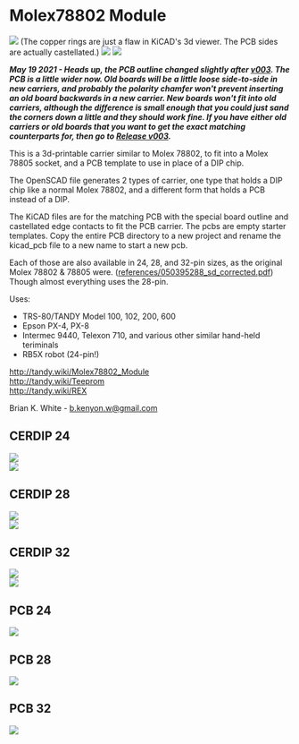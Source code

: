 # Molex78802 Module
![](Molex78802_PCB_28.jpg)
(The copper rings are just a flaw in KiCAD's 3d viewer. The PCB sides are actually castellated.)
![](PCB_28_example_1.jpg)
![](PCB_28_example_2.jpg)

***May 19 2021 - Heads up, the PCB outline changed slightly after [v003](https://github.com/bkw777/Molex78802_Module/tree/v003). The PCB is a little wider now. Old boards will be a little loose side-to-side in new carriers, and probably the polarity chamfer won't prevent inserting an old board backwards in a new carrier. New boards won't fit into old carriers, although the difference is small enough that you could just sand the corners down a little and they should work fine. If you have either old carriers or old boards that you want to get the exact matching counterparts for, then go to [Release v003](https://github.com/bkw777/Molex78802_Module/releases/tag/v003).***

This is a 3d-printable carrier similar to Molex 78802, to fit into a Molex 78805 socket, and a PCB template to use in place of a DIP chip.

The OpenSCAD file generates 2 types of carrier, one type that holds a DIP chip like a normal Molex 78802, and a different form that holds a PCB instead of a DIP.

The KiCAD files are for the matching PCB with the special board outline and castellated edge contacts to fit the PCB carrier. The pcbs are empty starter templates. Copy the entire PCB directory to a new project and rename the kicad_pcb file to a new name to start a new pcb.

Each of those are also available in 24, 28, and 32-pin sizes, as the original Molex 78802 & 78805 were. ([references/050395288_sd_corrected.pdf]())  
Though almost everything uses the 28-pin.

Uses:
* TRS-80/TANDY Model 100, 102, 200, 600
* Epson PX-4, PX-8
* Intermec 9440, Telexon 710, and various other similar hand-held teriminals
* RB5X robot (24-pin!)

http://tandy.wiki/Molex78802_Module  
http://tandy.wiki/Teeprom  
http://tandy.wiki/REX  

Brian K. White - b.kenyon.w@gmail.com

## CERDIP 24  
![](Molex78802_CERDIP_24.jpg)  
![](Molex78802_CERDIP_24_b.jpg)

## CERDIP 28  
![](Molex78802_CERDIP_28.jpg)  
![](Molex78802_CERDIP_28_b.jpg)

## CERDIP 32  
![](Molex78802_CERDIP_32.jpg)  
![](Molex78802_CERDIP_32_b.jpg)

## PCB 24  
![](Molex78802_PCB_24.jpg)

## PCB 28  
![](Molex78802_PCB_28.jpg)

## PCB 32  
![](Molex78802_PCB_28.jpg)
